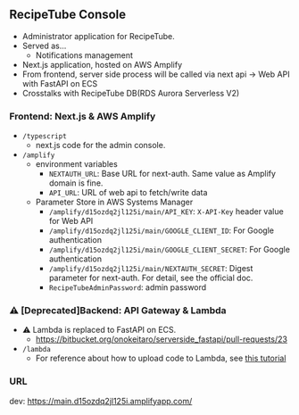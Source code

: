 ## RecipeTube Console
- Administrator application for RecipeTube.
- Served as...
  - Notifications management
- Next.js application, hosted on AWS Amplify
- From frontend, server side process will be called via next api -> Web API with FastAPI on ECS
- Crosstalks with RecipeTube DB(RDS Aurora Serverless V2)

### Frontend: Next.js & AWS Amplify
- `/typescript`
  - next.js code for the admin console.
- `/amplify`
  - environment variables
    - `NEXTAUTH_URL`: Base URL for next-auth. Same value as Amplify domain is fine.
    - `API_URL`: URL of web api to fetch/write data
  - Parameter Store in AWS Systems Manager
    - `/amplify/d15ozdq2jl125i/main/API_KEY`: `X-API-Key` header value for Web API
    - `/amplify/d15ozdq2jl125i/main/GOOGLE_CLIENT_ID`: For Google authentication
    - `/amplify/d15ozdq2jl125i/main/GOOGLE_CLIENT_SECRET`: For Google authentication
    - `/amplify/d15ozdq2jl125i/main/NEXTAUTH_SECRET`: Digest parameter for next-auth. For detail, see the official doc.
    - `RecipeTubeAdminPassword`: admin password

### :warning: [Deprecated]Backend: API Gateway & Lambda
- :warning: Lambda is replaced to FastAPI on ECS.
  - https://bitbucket.org/onokeitaro/serverside_fastapi/pull-requests/23
- `/lambda`
  - For reference about how to upload code to Lambda, see [this tutorial](https://docs.aws.amazon.com/AmazonRDS/latest/UserGuide/rds-lambda-tutorial.html)

### URL
dev: https://main.d15ozdq2jl125i.amplifyapp.com/
